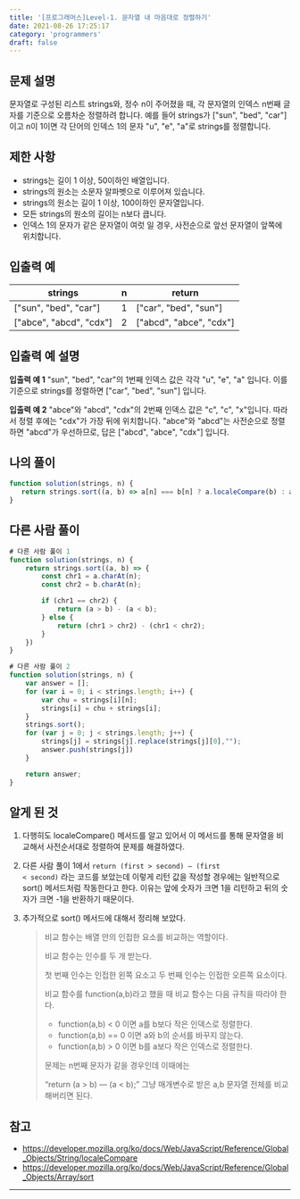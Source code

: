 ```yaml
---
title: '[프로그래머스]Level-1. 문자열 내 마음대로 정렬하기'
date: 2021-08-26 17:25:17
category: 'programmers'
draft: false
---
```


## 문제 설명

문자열로 구성된 리스트 strings와, 정수 n이 주어졌을 때, 각 문자열의 인덱스 n번째 글자를 기준으로 오름차순 정렬하려 합니다. 예를 들어 strings가 ["sun", "bed", "car"]이고 n이 1이면 각 단어의 인덱스 1의 문자 "u", "e", "a"로 strings를 정렬합니다.



## 제한 사항

* strings는 길이 1 이상, 50이하인 배열입니다.
* strings의 원소는 소문자 알파벳으로 이루어져 있습니다.
* strings의 원소는 길이 1 이상, 100이하인 문자열입니다.
* 모든 strings의 원소의 길이는 n보다 큽니다.
* 인덱스 1의 문자가 같은 문자열이 여럿 일 경우, 사전순으로 앞선 문자열이 앞쪽에 위치합니다.



## 입출력 예

| strings                 | n    | return                  |
| ----------------------- | ---- | ----------------------- |
| ["sun", "bed", "car"]   | 1    | ["car", "bed", "sun"]   |
| ["abce", "abcd", "cdx"] | 2    | ["abcd", "abce", "cdx"] |



## 입출력 예 설명

**입출력 예 1**
"sun", "bed", "car"의 1번째 인덱스 값은 각각 "u", "e", "a" 입니다. 이를 기준으로 strings를 정렬하면 ["car", "bed", "sun"] 입니다.

**입출력 예 2**
"abce"와 "abcd", "cdx"의 2번째 인덱스 값은 "c", "c", "x"입니다. 따라서 정렬 후에는 "cdx"가 가장 뒤에 위치합니다. "abce"와 "abcd"는 사전순으로 정렬하면 "abcd"가 우선하므로, 답은 ["abcd", "abce", "cdx"] 입니다.



## 나의 풀이

```javascript
function solution(strings, n) {
   return strings.sort((a, b) => a[n] === b[n] ? a.localeCompare(b) : a[n].localeCompare(b[n]))
}
```



## 다른 사람 풀이

```js
# 다른 사람 풀이 1
function solution(strings, n) {
    return strings.sort((a, b) => {
        const chr1 = a.charAt(n);
        const chr2 = b.charAt(n);

        if (chr1 == chr2) {
            return (a > b) - (a < b);
        } else {
            return (chr1 > chr2) - (chr1 < chr2);
        }
    })
}

# 다른 사람 풀이 2
function solution(strings, n) {
    var answer = [];
    for (var i = 0; i < strings.length; i++) {
        var chu = strings[i][n];
        strings[i] = chu + strings[i];
    }
    strings.sort();
    for (var j = 0; j < strings.length; j++) {
        strings[j] = strings[j].replace(strings[j][0],"");
        answer.push(strings[j])
    }

    return answer;
}
```



## 알게 된 것

1. 다행히도 localeCompare() 메서드를 알고 있어서 이 메서드를 통해 문자열을 비교해서 사전순서대로 정렬하여 문제를 해결하였다.

2. 다른 사람 풀이 1에서 <code>return (first > second) — (first < second)</code> 라는 코드를 보았는데 이렇게 리턴 값을 작성할 경우에는 일반적으로 sort() 메서드처럼 작동한다고 한다. 이유는 앞에 숫자가 크면 1을 리턴하고 뒤의 숫자가 크면 -1을 반환하기 때문이다. 

3. 추가적으로 sort() 메서드에 대해서 정리해 보았다.

   > 비교 함수는 배열 안의 인접한 요소를 비교하는 역할이다. 
   >
   > 비교 함수는 인수를 두 개 받는다.
   >
   > 첫 번째 인수는 인접한 왼쪽 요소고 두 번째 인수는 인접한 오른쪽 요소이다. 
   >
   > 비교 함수를 function(a,b)라고 했을 때 비교 함수는 다음 규칙을 따라야 한다.
   >
   > - function(a,b) < 0 이면 a를 b보다 작은 인덱스로 정렬한다.
   > - function(a,b) == 0 이면 a와 b의 순서를 바꾸지 않는다.
   > - function(a,b) > 0 이면 b를 a보다 작은 인덱스로 정렬한다.
   >
   > 문제는 n번째 문자가 같을 경우인데 이때에는
   >
   > “return (a > b) — (a < b);” 그냥 매개변수로 받은 a,b 문자열 전체를 비교해버리면 된다.



## 참고

* https://developer.mozilla.org/ko/docs/Web/JavaScript/Reference/Global_Objects/String/localeCompare
* https://developer.mozilla.org/ko/docs/Web/JavaScript/Reference/Global_Objects/Array/sort
---

